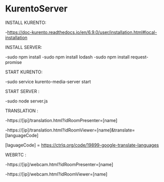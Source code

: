 # KurentoServer

INSTALL KURENTO:

-https://doc-kurento.readthedocs.io/en/6.9.0/user/installation.html#local-installation

INSTALL SERVER:

-sudo npm install
-sudo npm install lodash
-sudo npm install request-promise

 
START KURENTO:

-sudo service kurento-media-server start


START SERVER :

-sudo node server.js


TRANSLATION :

-https://[ip]/translation.html?idRoomPresenter=[name]

-https://[ip]/translation.html?idRoomViewer=[name]&translate=[languageCode]

[laguageCode] = https://ctrlq.org/code/19899-google-translate-languages

WEBRTC :

-https://[ip]/webcam.html?idRoomPresenter=[name]

-https://[ip]/webcam.html?idRoomViewer=[name]